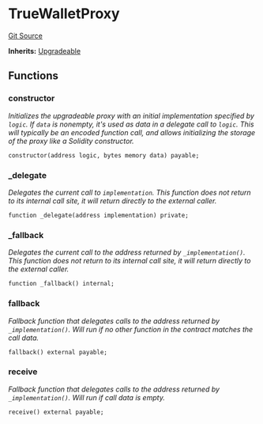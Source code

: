 # TrueWalletProxy
[Git Source](https://github.com/TrueWallet/contracts/blob/843930f01013ad22976a2d653f9d67aaa82d54f4/src/wallet/TrueWalletProxy.sol)

**Inherits:**
[Upgradeable](/src/utils/Upgradeable.sol/abstract.Upgradeable.md)


## Functions
### constructor

*Initializes the upgradeable proxy with an initial implementation specified by `logic`.
If `data` is nonempty, it's used as data in a delegate call to `logic`. This will typically be an encoded
function call, and allows initializing the storage of the proxy like a Solidity constructor.*


```solidity
constructor(address logic, bytes memory data) payable;
```

### _delegate

*Delegates the current call to `implementation`.
This function does not return to its internal call site, it will return directly to the external caller.*


```solidity
function _delegate(address implementation) private;
```

### _fallback

*Delegates the current call to the address returned by `_implementation()`.
This function does not return to its internal call site, it will return directly to the external caller.*


```solidity
function _fallback() internal;
```

### fallback

*Fallback function that delegates calls to the address returned by `_implementation()`. Will run if no other
function in the contract matches the call data.*


```solidity
fallback() external payable;
```

### receive

*Fallback function that delegates calls to the address returned by `_implementation()`. Will run if call data
is empty.*


```solidity
receive() external payable;
```

